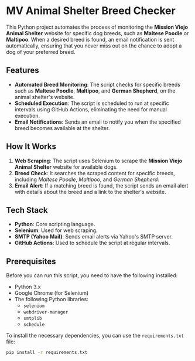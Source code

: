 # MV Animal Shelter Breed Checker

This Python project automates the process of monitoring the **Mission Viejo Animal Shelter** website for specific dog breeds, such as **Maltese Poodle** or **Maltipoo**. When a desired breed is found, an email notification is sent automatically, ensuring that you never miss out on the chance to adopt a dog of your preferred breed.

## Features

- **Automated Breed Monitoring**: The script checks for specific breeds such as **Maltese Poodle**, **Maltipoo**, and **German Shepherd**, on the animal shelter's website.
- **Scheduled Execution**: The script is scheduled to run at specific intervals using GitHub Actions, eliminating the need for manual execution.
- **Email Notifications**: Sends an email to notify you when the specified breed becomes available at the shelter.
  
## How It Works

1. **Web Scraping**: The script uses Selenium to scrape the **Mission Viejo Animal Shelter** website for available dogs.
2. **Breed Check**: It searches the scraped content for specific breeds, including *Maltese Poodle*, *Maltipoo*, and *German Shepherd*.
3. **Email Alert**: If a matching breed is found, the script sends an email alert with details about the breed and a link to the shelter's website.

## Tech Stack

- **Python**: Core scripting language.
- **Selenium**: Used for web scraping.
- **SMTP (Yahoo Mail)**: Sends email alerts via Yahoo's SMTP server.
- **GitHub Actions**: Used to schedule the script at regular intervals.

## Prerequisites

Before you can run this script, you need to have the following installed:

- Python 3.x
- Google Chrome (for Selenium)
- The following Python libraries:
  - `selenium`
  - `webdriver-manager`
  - `smtplib`
  - `schedule`
  
To install the necessary dependencies, you can use the `requirements.txt` file:

```bash
pip install -r requirements.txt
